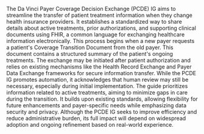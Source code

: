 The Da Vinci Payer Coverage Decision Exchange (PCDE) IG aims to streamline the transfer of patient treatment information when they change health insurance providers. It establishes a standardized way to share details about active treatments, prior authorizations, and supporting clinical documents using FHIR, a common language for exchanging healthcare information electronically. This process begins when a new payer requests a patient's Coverage Transition Document from the old payer. This document contains a structured summary of the patient's ongoing treatments. The exchange may be initiated after patient authorization and relies on existing mechanisms like the Health Record Exchange and Payer Data Exchange frameworks for secure information transfer. While the PCDE IG promotes automation, it acknowledges that human review may still be necessary, especially during initial implementation. The guide prioritizes information related to active treatments, aiming to minimize gaps in care during the transition. It builds upon existing standards, allowing flexibility for future enhancements and payer-specific needs while emphasizing data security and privacy. Although the PCDE IG seeks to improve efficiency and reduce administrative burden, its full impact will depend on widespread adoption and ongoing refinement based on real-world experience.
